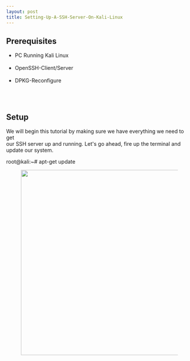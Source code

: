 ```yaml
---
layout: post
title: Setting-Up-A-SSH-Server-On-Kali-Linux
---
```

<h2>Prerequisites</h2>
<ul>
<li>PC Running Kali Linux</li><br/>
<li>OpenSSH-Client/Server</li><br/>
<li>DPKG-Reconfigure</li><br/>
</ul><br/>
<h2>Setup</h2>
<p>We will begin this tutorial by making sure we have everything we need to get<br />
our SSH server up and running. Let's go ahead, fire up the terminal and update our system.<br /></p>
<p>root@kali:~# apt-get update</p>
<figure>
<a href="http://programthirteen.com/images/kali-update.png">
        <img src="http://programthirteen.com/images/kali-update.png" alt="" height="500px" width="500px"/>
    </a>
</figure>
